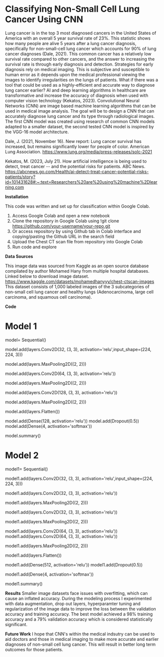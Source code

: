 # Classifying Non-Small Cell Lung Cancer Using CNN
Lung cancer is in the top 3 most diagnosed cancers in the United States of America with an overall 5 year survival rate of 23%. This statistic shows how many people are alive 5 years after a lung cancer diagnosis, specifically for non-small-cell lung cancer which accounts for 90% of lung cancer diagnoses (Dale, 2021). This common cancer has a relatively low survival rate compared to other cancers, and the answer to increasing the survival rate is through early diagnosis and detection. Strategies for early diagnosis rely on medical imaging. This is subjective and susceptible to human error as it depends upon the medical professional viewing the images to identify irregularities on the lungs of patients. What if there was a tool that could be used as a highly-efficient and accurate way to diagnose lung cancer earlier?
AI and deep learning algorithms in healthcare are transformative and increase the accuracy of diagnosis when used with computer vision technology (Kekatos, 2023). Convolutional Neural Networks (CNN) are image based machine learning algorithms that can be used in medical image analysis. The goal will be to design a CNN that can accurately diagnose lung cancer and its type through radiological images. The first CNN model was created using research of common CNN models adapted to a smaller dataset, the second tested CNN model is inspired by the VGG-16 model architecture.

Dale, J. (2021, November 16). New report: Lung cancer survival has increased, but remains significantly lower for people of color. American Lung Association. https://www.lung.org/media/press-releases/solc-2021

Kekatos, M. (2023, July 21). How artificial intelligence is being used to detect, treat cancer -- and the potential risks for patients. ABC News. https://abcnews.go.com/Health/ai-detect-treat-cancer-potential-risks-patients/story?id=101431628#:~:text=Researchers%20are%20using%20machine%2Dlearning,com


**Installation**

This code was written and set up for classification within Google Colab.
1) Access Google Colab and open a new notebook
2) Clone the repository in Google Colab using
!git clone https://github.com/your-username/your-repo.git
3) Or access repository by using Github tab in Colab interface and copying/pasting the Github URL in the search field
4) Upload the Chest CT scan file from repository into Google Colab
5) Run code and explore

**Data Sources**

This image data was sourced from Kaggle as an open source database compilated by author Mohamed Hany from multiple hospital databases. Linked below to download image dataset.
https://www.kaggle.com/datasets/mohamedhanyyy/chest-ctscan-images
This dataset consists of 1,000 labeled images of the 3 subcategories of non-small cell lung cancer and healthy lungs (Adenocarcinoma, large cell carcinoma,  and squamous cell carcinoma).

**Code**

# Model 1

model= Sequential()

model.add(layers.Conv2D(32, (3, 3), activation='relu',input_shape=(224, 224, 3)))

model.add(layers.MaxPooling2D((2, 2)))

model.add(layers.Conv2D(64, (3, 3), activation='relu'))

model.add(layers.MaxPooling2D((2, 2)))

model.add(layers.Conv2D(128, (3, 3), activation='relu'))

model.add(layers.MaxPooling2D((2, 2)))

model.add(layers.Flatten())

model.add(Dense(128, activation='relu'))
model.add(Dropout(0.5))
model.add(Dense(4, activation='softmax'))

model.summary()


# Model 2


model1= Sequential()

model1.add(layers.Conv2D(32, (3, 3), activation='relu',input_shape=(224, 224, 3)))

model1.add(layers.Conv2D(32, (3, 3), activation='relu'))

model1.add(layers.MaxPooling2D((2, 2)))


model1.add(layers.Conv2D(32, (3, 3), activation='relu'))

model1.add(layers.MaxPooling2D((2, 2)))


model1.add(layers.Conv2D(64, (3, 3), activation='relu'))
model1.add(layers.Conv2D(64, (3, 3), activation='relu'))

model1.add(layers.MaxPooling2D((2, 2)))


model1.add(layers.Flatten())

model1.add(Dense(512, activation='relu'))
model1.add(Dropout(0.5))

model1.add(Dense(4, activation='softmax'))

model1.summary()

**Results**
Smaller image datasets face issues with overfitting, which can cause an inflated accuracy. During the modeling process I experimented with data augmentation, drop out layers, hyperparamter tuning and regularization of the image data to improve the loss between the validation accuracy and training accuracy. The best model achieved a 98% training accuracy and a 79% validation accuracy which is considered statistically significant. 

**Future Work**
I hope that CNN's within the medical indsutry can be used to aid doctors and those in medical imaging to make more accurate and earlier diagnoses of non-small cell lung cancer. This will result in better long term outcomes for those patients.
